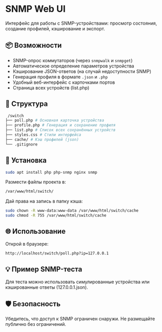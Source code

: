 # SNMP Web UI

Интерфейс для работы с SNMP-устройствами: просмотр состояния, создание профилей, кэширование и экспорт.

## 📦 Возможности

- SNMP-опрос коммутаторов (через `snmpwalk` и `snmpget`)
- Автоматическое определение параметров устройства
- Кэширование JSON-ответов (на случай недоступности SNMP)
- Генерация профиля в формате `.json` и `.php`
- Удобный веб-интерфейс с карточками портов
- Страница всех устройств (list.php)

## 📂 Структура

```bash
 /switch 
├── poll.php # Основная карточка устройства
├── profile.php # Генерация и сохранение профиля
├── list.php # Список всех сохранённых устройств
├── styles.css # Стили интерфейса
├── cache/ # Кэш профилей (json)
└── .gitignore
```


## 🚀 Установка

```bash
sudo apt install php php-snmp nginx snmp
```

Размести файлы проекта в:
```bash
/var/www/html/switch/
```

Дай права на запись в папку кэша:
```bash
sudo chown -R www-data:www-data /var/www/html/switch/cache
sudo chmod -R 755 /var/www/html/switch/cache
```

## 🌐 Использование

Открой в браузере:
```bash
http://localhost/switch/poll.php?ip=127.0.0.1
```

## 💡 Пример SNMP-теста

Для теста можно использовать симулированные устройства или кэшированные ответы (127.0.0.1.json).

## 🛡 Безопасность

  Убедитесь, что доступ к SNMP ограничен снаружи. Не размещайте публично без ограничений.

